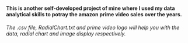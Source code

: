 #### This is another self-developed project of mine where I used my data analytical skills to potray the amazon prime video sales over the years.
###### The .csv file, RadialChart.txt and prime video logo will help you with the data, radial chart and image display respectively. 

